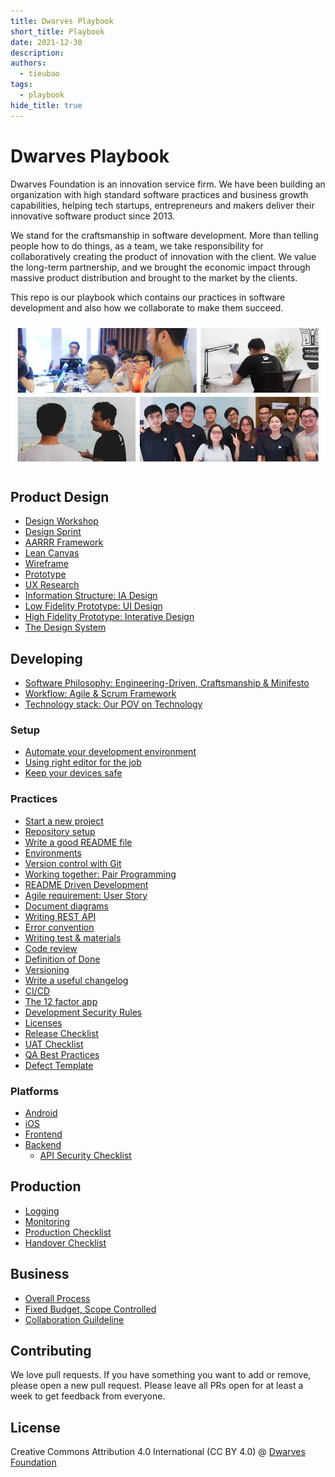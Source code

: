 ```yaml
---
title: Dwarves Playbook
short_title: Playbook
date: 2021-12-30
description: 
authors: 
  - tieubao
tags: 
  - playbook
hide_title: true
---
```


# Dwarves Playbook

Dwarves Foundation is an innovation service firm. We have been building an organization with high standard software practices and business growth capabilities, helping tech startups, entrepreneurs and makers deliver their innovative software product since 2013.

We stand for the craftsmanship in software development. More than telling people how to do things, as a team, we take responsibility for collaboratively creating the product of innovation with the client. We value the long-term partnership, and we brought the economic impact through massive product distribution and brought to the market by the clients.

This repo is our playbook which contains our practices in software development and also how we collaborate to make them succeed.

![](engineering/assets/team-images.webp)

## Product Design

- [Design Workshop](/)
- [Design Sprint](/design/design-sprint.md)
- [AARRR Framework]()
- [Lean Canvas](/design/lean-canvas.md)
- [Wireframe](/design/wireframe.md)
- [Prototype](/design/prototype.md)
- [UX Research]()
- [Information Structure: IA Design]()
- [Low Fidelity Prototype: UI Design]()
- [High Fidelity Prototype: Interative Design]()
- [The Design System](/design/design-system.md)

## Developing

- [Software Philosophy: Engineering-Driven, Craftsmanship & Minifesto]()
- [Workflow: Agile & Scrum Framework]()
- [Technology stack: Our POV on Technology]()

### Setup

- [Automate your development environment]()
- [Using right editor for the job]()
- [Keep your devices safe]()

### Practices

- [Start a new project]()
- [Repository setup]()
- [Write a good README file]()
- [Environments]()
- [Version control with Git]()
- [Working together: Pair Programming]()
- [README Driven Development]()
- [Agile requirement: User Story]()
- [Document diagrams]()
- [Writing REST API]()
- [Error convention]()
- [Writing test & materials]()
- [Code review]()
- [Definition of Done]()
- [Versioning]()
- [Write a useful changelog]()
- [CI/CD]()
- [The 12 factor app]()
- [Development Security Rules]()
- [Licenses]()
- [Release Checklist]()
- [UAT Checklist]()
- [QA Best Practices]()
- [Defect Template]()

### Platforms

- [Android]()
- [iOS]()
- [Frontend]()
- [Backend]()
  - [API Security Checklist]()

## Production

- [Logging]()
- [Monitoring]()
- [Production Checklist]()
- [Handover Checklist]()

## Business

- [Overall Process]()
- [Fixed Budget, Scope Controlled]()
- [Collaboration Guildeline]()

## Contributing

We love pull requests. If you have something you want to add or remove, please open a new pull request. Please leave all PRs open for at least a week to get feedback from everyone.

## License

Creative Commons Attribution 4.0 International (CC BY 4.0)
@ [Dwarves Foundation](https://d.foundation)
